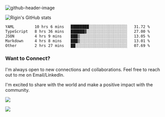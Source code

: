 
![github-header-image](https://github.com/riginoommen/riginoommen/assets/3840244/889cae65-df55-4cda-86cc-bf21bf1f2e96)

![Rigin's GitHub stats](https://github-readme-stats.vercel.app/api?username=riginoommen\&show_icons=true\&show=reviews,discussions_started,discussions_answered,prs_merged,prs_merged_percentage)


<!--START_SECTION:waka-->

```txt
YAML         10 hrs 6 mins   ████████░░░░░░░░░░░░░░░░░   31.72 %
TypeScript   8 hrs 36 mins   ██████▓░░░░░░░░░░░░░░░░░░   27.00 %
JSON         4 hrs 9 mins    ███▒░░░░░░░░░░░░░░░░░░░░░   13.05 %
Markdown     4 hrs 8 mins    ███▒░░░░░░░░░░░░░░░░░░░░░   13.01 %
Other        2 hrs 27 mins   ██░░░░░░░░░░░░░░░░░░░░░░░   07.69 %
```

<!--END_SECTION:waka-->

### Want to Connect?

I'm always open to new connections and collaborations. Feel free to reach out to me on Email/LinkedIn.

I'm excited to share with the world and make a positive impact with the community.

![](https://komarev.com/ghpvc/?username=riginoommen)

![](https://hit.yhype.me/github/profile?user_id=3840244)


